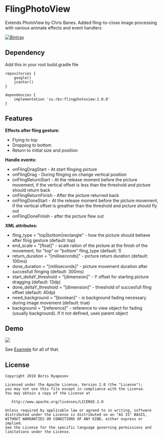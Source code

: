 # FlingPhotoView
Extends PhotoView by Chris Banes. Added fling-to-close image processing with various animate effects and event handlers

[![Bintray](https://img.shields.io/bintray/v/rbv/libs/flingphotoview.svg?maxAge=3600)](https://bintray.com/rbv/libs/flingphotoview)

## Dependency

Add this in your root build.gradle file

``````````````
repositories {
    google()
    jcenter()
}

dependencies {
    implementation 'su.rbv:flingphotoview:1.0.0'
}  

``````````````

## Features

**Effects after fling gesture:**
* Flying to top
* Dropping to bottom
* Return to initial size and position

**Handle events:**
* onFlingDragStart - At start flinging picture
* onFlingDrag - During flinging on change vertical position
* onFlingReturnStart - At the release moment before the picture movement, if the vertical offset is less than the threshold and picture should return back
* onFlingReturnFinish - After the picture returned back
* onFlingDoneStart - At the  release moment before the picture movement, if the vertical offset is greather than the threshold and picture should fly out
* onFlingDoneFinish - after the picture flew out

**XML attributes:**
* fling_type = "top|bottom|rectangle" - how the picture should behave after fling gesture (default: top)
* end_scale = "[float]" - scale ration of the picture at the finish of the movement, for "top" or "bottom" fling_type (default: 1)
* return_duration = "[milliseconds]" - picture return duration (default: 100ms)
* done_duration = "[milliseconds]" - picture movement duration after succesfull flinging (default: 300ms)
* start_deltaY_threshold = "[dimension]" - Y offset for starting picture dragging (default: 13dp)
* done_deltaY_threshold = "[dimension]" - threshold of succesfull fling offset (default: 40dp)
* need_background = "[boolean]" - is background fading necessary during image movement (default: true)
* background = "[reference]" - reference to view object for fading (usually background). If it not defined, uses parent object

## Demo

![](demo/demo.gif)

See [Example](https://github.com/rbvrbv/FlingPhotoView/tree/master/sample) for all of that.


## License

````````````````````
Copyright 2019 Boris Ryaposov

Licensed under the Apache License, Version 2.0 (the "License");
you may not use this file except in compliance with the License.
You may obtain a copy of the License at

   http://www.apache.org/licenses/LICENSE-2.0

Unless required by applicable law or agreed to in writing, software
distributed under the License is distributed on an "AS IS" BASIS,
WITHOUT WARRANTIES OR CONDITIONS OF ANY KIND, either express or implied.
See the License for the specific language governing permissions and
limitations under the License.
````````````````````````````
